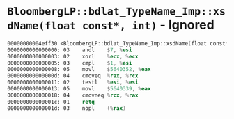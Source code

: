 # `BloombergLP::bdlat_TypeName_Imp::xsdName(float const*, int)` - Ignored

```nasm
00000000004eff30 <BloombergLP::bdlat_TypeName_Imp::xsdName(float const*, int)>:
0000000000000000: 03	andl	$7, %esi
0000000000000003: 02	xorl	%ecx, %ecx
0000000000000005: 03	cmpl	$1, %esi
0000000000000008: 05	movl	$5640352, %eax
000000000000000d: 04	cmoveq	%rax, %rcx
0000000000000011: 02	testl	%esi, %esi
0000000000000013: 05	movl	$5640339, %eax
0000000000000018: 04	cmovneq	%rcx, %rax
000000000000001c: 01	retq	
000000000000001d: 03	nopl	(%rax)
```
